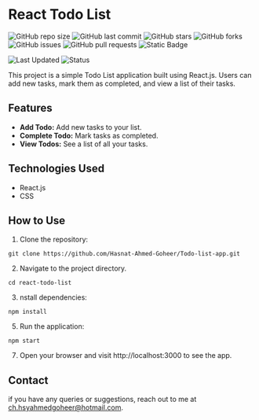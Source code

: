 # React Todo List
![GitHub repo size](https://img.shields.io/github/repo-size/Hasnat-Ahmed-Goheer/Todo-list-app)
![GitHub last commit](https://img.shields.io/github/last-commit/Hasnat-Ahmed-Goheer/Todo-list-app?color=blue)
![GitHub stars](https://img.shields.io/github/stars/Hasnat-Ahmed-Goheer/Todo-list-app)
![GitHub forks](https://img.shields.io/github/forks/Hasnat-Ahmed-Goheer/Todo-list-app)
![GitHub issues](https://img.shields.io/github/issues/Hasnat-Ahmed-Goheer/Todo-list-app)
![GitHub pull requests](https://img.shields.io/github/issues-pr/Hasnat-Ahmed-Goheer/Todo-list-app)
![Static Badge](https://img.shields.io/badge/%20Tests-passing-brightgreen)


![Last Updated](https://img.shields.io/github/last-commit/Hasnat-Ahmed-Goheer/Todo-list-app?label=Last%20Updated&color=yellow)
![Status](https://img.shields.io/badge/Status-Completed-brightgreen)

This project is a simple Todo List application built using React.js. Users can add new tasks, mark them as completed, and view a list of their tasks.

## Features

- **Add Todo:** Add new tasks to your list.
- **Complete Todo:** Mark tasks as completed.
- **View Todos:** See a list of all your tasks.

## Technologies Used

- React.js
- CSS

## How to Use

1. Clone the repository:

```
git clone https://github.com/Hasnat-Ahmed-Goheer/Todo-list-app.git
```
2. Navigate to the project directory.
```
cd react-todo-list
```
3. nstall dependencies:
```
npm install
```
5. Run the application:
```
npm start
```
7. Open your browser and visit http://localhost:3000 to see the app.

## Contact
if you have any queries or suggestions, reach out to me at [ch.hsyahmedgoheer@hotmail.com](mailto:ch.hsyahmedgoheer@hotmail.com).

